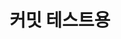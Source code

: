 ---
layout: single
title: "커밋 테스트용"
excerpt: ''
categories: javaScript
tag: javaScript, js, 자료구조
---